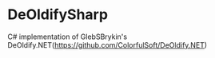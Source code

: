 # DeOldifySharp

C# implementation of GlebSBrykin's DeOldify.NET(https://github.com/ColorfulSoft/DeOldify.NET)